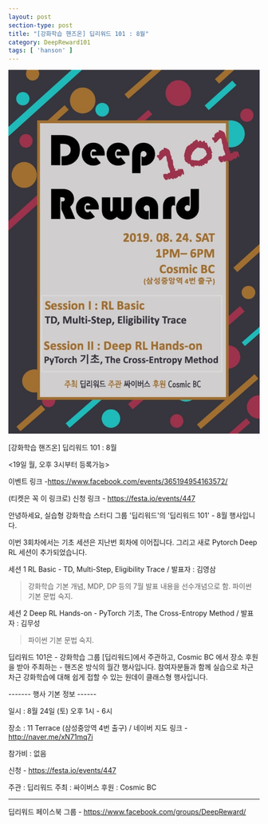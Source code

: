 ```yaml
---
layout: post
section-type: post
title: "[강화학습 핸즈온] 딥리워드 101 : 8월"
category: DeepReward101
tags: [ 'hanson' ]
---
```


![img](/img/DeepReward101/august_event.jpeg)

[강화학습 핸즈온] 딥리워드 101 : 8월

<19일 월, 오후 3시부터 등록가능>

이벤트 링크 -https://www.facebook.com/events/365194954163572/

(티켓은 꼭 이 링크로) 신청 링크 - https://festa.io/events/447

안녕하세요, 실습형 강화학습 스터디 그룹 '딥리워드'의 '딥리워드 101' - 8월 행사입니다.

이번 3회차에서는 기초 세션은 지난번 회차에 이어집니다. 그리고 새로 Pytorch Deep RL 세션이 추가되었습니다.


세션 1
RL Basic - TD, Multi-Step, Eligibility Trace / 발표자 : 김영삼 
> 강화학습 기본 개념, MDP, DP 등의 7월 발표 내용을 선수개념으로 함.
> 파이썬 기본 문법 숙지.

세션 2
Deep RL Hands-on - PyTorch 기초, The Cross-Entropy Method / 발표자 : 김무성
> 파이썬 기본 문법 숙지. 


딥리워드 101은 - 강화학습 그룹 [딥리워드]에서 주관하고, Cosmic BC 에서 장소 후원을 받아 주최하는 - 핸즈온 방식의 월간 행사입니다. 참여자분들과 함께 실습으로 차근차근 강화학습에 대해 쉽게 접할 수 있는 원데이 클래스형 행사입니다.

------- 행사 기본 정보 ------

일시 : 8월 24일 (토) 오후 1시 - 6시

장소 : 11 Terrace (삼성중앙역 4번 출구) / 네이버 지도 링크 - http://naver.me/xN71mq7i

참가비 : 없음

신청 - https://festa.io/events/447

주관 : 딥리워드
주최 : 싸이버스
후원 : Cosmic BC

----------------------------

딥리워드 페이스북 그룹 - https://www.facebook.com/groups/DeepReward/